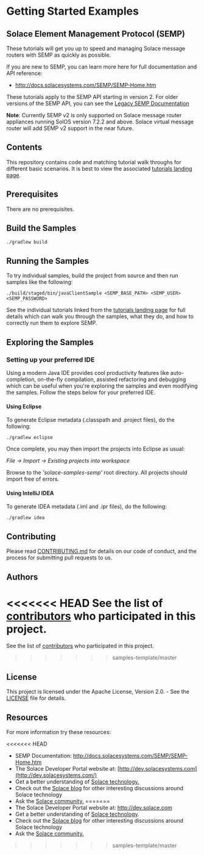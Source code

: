 # Getting Started Examples
## Solace Element Management Protocol (SEMP)

These tutorials will get you up to speed and managing Solace message routers with SEMP as quickly as possible. 

If you are new to SEMP, you can learn more here for full documentation and API reference:

* http://docs.solacesystems.com/SEMP/SEMP-Home.htm

These tutorials apply to the SEMP API starting in version 2. For older versions of the SEMP API, you can see the [Legacy SEMP Documentation](http://docs.solacesystems.com/SEMP/Using-SEMP-to-Manage-and-Monitor-Routers.htm)

**Note**: Currently SEMP v2 is only supported on Solace message router appliances running SolOS version 7.2.2 and above. Solace virtual message router will add SEMP v2 support in the near future.

## Contents

This repository contains code and matching tutorial walk throughs for different basic scenarios. It is best to view the associated [tutorials landing page](https://solacesamples.github.io/solace-samples-semp/).

## Prerequisites

There are no prerequisites. 

## Build the Samples

    ./gradlew build

## Running the Samples

To try individual samples, build the project from source and then run samples like the following:

    ./build/staged/bin/javaClientSample <SEMP_BASE_PATH> <SEMP_USER> <SEMP_PASSWORD>

See the individual tutorials linked from the [tutorials landing page](https://solacesamples.github.io/solace-samples-semp/) for full details which can walk you through the samples, what they do, and how to correctly run them to explore SEMP.

## Exploring the Samples

### Setting up your preferred IDE

Using a modern Java IDE provides cool productivity features like auto-completion, on-the-fly compilation, assisted refactoring and debugging which can be useful when you're exploring the samples and even modifying the samples. Follow the steps below for your preferred IDE.

#### Using Eclipse

To generate Eclipse metadata (.classpath and .project files), do the following:

    ./gradlew eclipse

Once complete, you may then import the projects into Eclipse as usual:

 *File -> Import -> Existing projects into workspace*

Browse to the *'solace-samples-semp'* root directory. All projects should import
free of errors.

#### Using IntelliJ IDEA

To generate IDEA metadata (.iml and .ipr files), do the following:

    ./gradlew idea

## Contributing

Please read [CONTRIBUTING.md](CONTRIBUTING.md) for details on our code of conduct, and the process for submitting pull requests to us.

## Authors

<<<<<<< HEAD
See the list of [contributors](https://github.com/SolaceSamples/solace-samples-semp/contributors) who participated in this project.
=======
See the list of [contributors](https://github.com/SolaceSamples/solace-samples-template/contributors) who participated in this project.
>>>>>>> samples-template/master

## License

This project is licensed under the Apache License, Version 2.0. - See the [LICENSE](LICENSE) file for details.

## Resources

For more information try these resources:

<<<<<<< HEAD
- SEMP Documentation: http://docs.solacesystems.com/SEMP/SEMP-Home.htm
- The Solace Developer Portal website at: [http://dev.solacesystems.com](http://dev.solacesystems.com/)
- Get a better understanding of [Solace technology.](http://dev.solacesystems.com/tech/)
- Check out the [Solace blog](http://dev.solacesystems.com/blog/) for other interesting discussions around Solace technology
- Ask the [Solace community.](http://dev.solacesystems.com/community/)
=======
- The Solace Developer Portal website at: http://dev.solace.com
- Get a better understanding of [Solace technology](http://dev.solace.com/tech/).
- Check out the [Solace blog](http://dev.solace.com/blog/) for other interesting discussions around Solace technology
- Ask the [Solace community.](http://dev.solace.com/community/)
>>>>>>> samples-template/master
